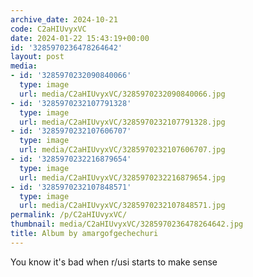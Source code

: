 ```yaml
---
archive_date: 2024-10-21
code: C2aHIUvyxVC
date: 2024-01-22 15:43:19+00:00
id: '3285970236478264642'
layout: post
media:
- id: '3285970232090840066'
  type: image
  url: media/C2aHIUvyxVC/3285970232090840066.jpg
- id: '3285970232107791328'
  type: image
  url: media/C2aHIUvyxVC/3285970232107791328.jpg
- id: '3285970232107606707'
  type: image
  url: media/C2aHIUvyxVC/3285970232107606707.jpg
- id: '3285970232216879654'
  type: image
  url: media/C2aHIUvyxVC/3285970232216879654.jpg
- id: '3285970232107848571'
  type: image
  url: media/C2aHIUvyxVC/3285970232107848571.jpg
permalink: /p/C2aHIUvyxVC/
thumbnail: media/C2aHIUvyxVC/3285970236478264642.jpg
title: Album by amargofgechechuri
---
```


You know it's bad when r/usi starts to make sense